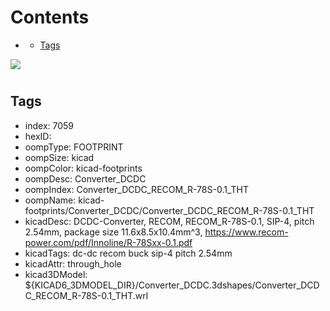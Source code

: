 



Contents
========

* [](#)
	* [Tags](#tags)
  
![][im]
# 

## Tags

- index: 7059
- hexID: 
- oompType: FOOTPRINT
- oompSize: kicad
- oompColor: kicad-footprints
- oompDesc: Converter_DCDC
- oompIndex: Converter_DCDC_RECOM_R-78S-0.1_THT
- oompName: kicad-footprints/Converter_DCDC/Converter_DCDC_RECOM_R-78S-0.1_THT
- kicadDesc: DCDC-Converter, RECOM, RECOM_R-78S-0.1, SIP-4, pitch 2.54mm, package size 11.6x8.5x10.4mm^3, https://www.recom-power.com/pdf/Innoline/R-78Sxx-0.1.pdf
- kicadTags: dc-dc recom buck sip-4 pitch 2.54mm
- kicadAttr: through_hole
- kicad3DModel: ${KICAD6_3DMODEL_DIR}/Converter_DCDC.3dshapes/Converter_DCDC_RECOM_R-78S-0.1_THT.wrl



[im]: image.png
